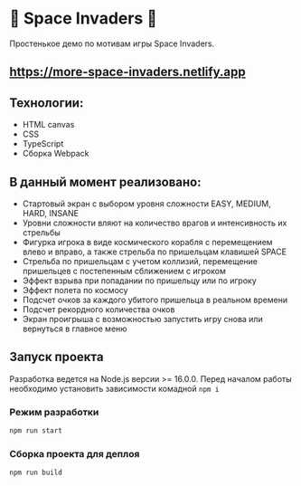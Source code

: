 # 👾 Space Invaders 👾

Простенькое демо по мотивам игры Space Invaders.

## https://more-space-invaders.netlify.app

## Технологии:

- HTML canvas
- CSS
- TypeScript
- Сборка Webpack

## В данный момент реализовано:

- Стартовый экран с выбором уровня сложности EASY, MEDIUM, HARD, INSANE
- Уровни сложности вляют на количество врагов и интенсивность их стрельбы
- Фигурка игрока в виде космического корабля с перемещением влево и вправо, а
  также стрельба по пришельцам клавишей SPACE
- Стрельба по пришельцам с учетом коллизий, перемещение пришельцев с постепенным
  сближением с игроком
- Эффект взрыва при попадании по пришельцу или по игроку
- Эффект полета по космосу
- Подсчет очков за каждого убитого пришельца в реальном времени
- Подсчет рекордного количества очков
- Экран проигрыша с возможностью запустить игру снова или вернуться в главное
  меню

## Запуск проекта

Разработка ведется на Node.js версии >= 16.0.0. Перед началом работы необходимо
установить зависимости комадной `npm i`

### Режим разработки

```BASH
npm run start
```

### Сборка проекта для деплоя

```BASH
npm run build
```
